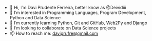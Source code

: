 - 👋 Hi, I’m Davi Prudente Ferreira, better know as @Deividiii
- 👀 I’m interested in Programming Languages, Program Development, Python and Data Science
- 🌱 I’m currently learning Python, Git and GitHub, Web2Py and Django
- 💞️ I’m looking to collaborate on Data Science projects
- 📫 How to reach me: daviprufre@gmail.com

<!---
Deividiii/Deividiii is a ✨ special ✨ repository because its `README.md` (this file) appears on your GitHub profile.
You can click the Preview link to take a look at your changes.
--->
